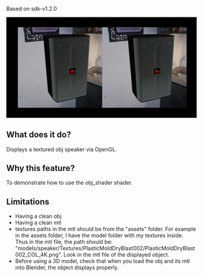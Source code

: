 Based on sdk-v1.2.0

![screenshot](/screenshots/blender_object_screenshot.jpg)

## What does it do?
Displays a textured obj speaker via OpenGL.

## Why this feature?
To demonstrate how to use the obj_shader shader.

## Limitations
- Having a clean obj
- Having a clean mtl
- textures paths in the mtl should be from the "assets" folder. For example in the assets folder, I have the model folder with my textures inside. Thus in the mtl file, the path should be: "models/speaker/Textures/PlasticMoldDryBlast002/PlasticMoldDryBlast002_COL_4K.png". Look in the mtl file of the displayed object.
- Before using a 3D model, check that when you load the obj and its mtl into Blender, the object displays properly.